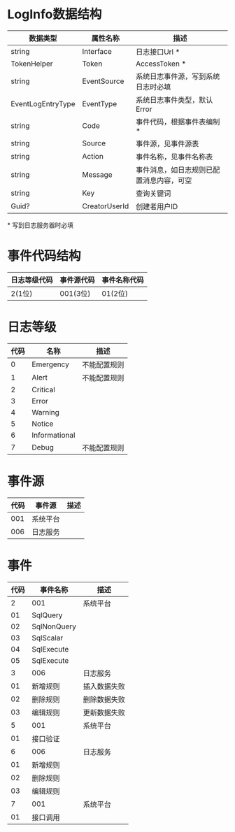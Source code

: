 # LogInfo数据结构

|数据类型|属性名称|描述|
| ------------ | ------------ | ------------ |
|string|Interface|日志接口Url *|
|TokenHelper|Token|AccessToken *|
|string|EventSource|系统日志事件源，写到系统日志时必填|
|EventLogEntryType|EventType|系统日志事件类型，默认Error|
|string|Code|事件代码，根据事件表编制 *|
|string|Source|事件源，见事件源表|
|string|Action|事件名称，见事件名称表|
|string|Message|事件消息，如日志规则已配置消息内容，可空|
|string|Key|查询关键词|
|Guid?|CreatorUserId|创建者用户ID|
\* 写到日志服务器时必填

# 事件代码结构

|日志等级代码|事件源代码|事件名称代码|
| ------------ | ------------ | ------------ |
|2(1位)|001(3位)|01(2位)|

# 日志等级

|代码|名称|描述|
| ------------ | ------------ | ------------ |
|0|Emergency|不能配置规则|
|1|Alert|不能配置规则|
|2|Critical||
|3|Error||
|4|Warning||
|5|Notice||
|6|Informational||
|7|Debug|不能配置规则|

# 事件源

|代码|事件源|描述|
| ------------ | ------------ | ------------ |
|001|系统平台||
|006|日志服务||

# 事件

|代码|事件名称|描述|
| ------------ | ------------ | ------------ |
|2|001|系统平台|
|01|SqlQuery||
|02|SqlNonQuery||
|03|SqlScalar||
|04|SqlExecute||
|05|SqlExecute||
|3|006|日志服务|
|01|新增规则|插入数据失败|
|02|删除规则|删除数据失败|
|03|编辑规则|更新数据失败|
|5|001|系统平台|
|01|接口验证||
|6|006|日志服务|
|01|新增规则||
|02|删除规则||
|03|编辑规则||
|7|001|系统平台|
|01|接口调用||
